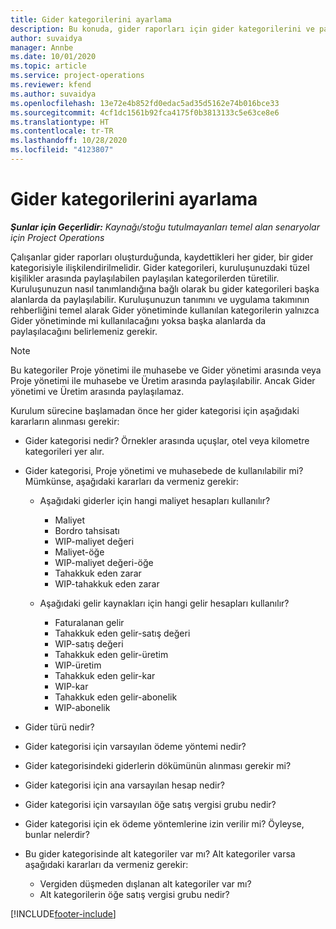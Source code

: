 ```yaml
---
title: Gider kategorilerini ayarlama
description: Bu konuda, gider raporları için gider kategorilerini ve paylaşılan kategorileri ayarlama hakkında bilgiler sağlanmaktadır.
author: suvaidya
manager: Annbe
ms.date: 10/01/2020
ms.topic: article
ms.service: project-operations
ms.reviewer: kfend
ms.author: suvaidya
ms.openlocfilehash: 13e72e4b852fd0edac5ad35d5162e74b016bce33
ms.sourcegitcommit: 4cf1dc1561b92fca4175f0b3813133c5e63ce8e6
ms.translationtype: HT
ms.contentlocale: tr-TR
ms.lasthandoff: 10/28/2020
ms.locfileid: "4123807"
---
```

# <a name="set-up-expense-categories"></a>Gider kategorilerini ayarlama

_**Şunlar için Geçerlidir:** Kaynağı/stoğu tutulmayanları temel alan senaryolar için Project Operations_

Çalışanlar gider raporları oluşturduğunda, kaydettikleri her gider, bir gider kategorisiyle ilişkilendirilmelidir. Gider kategorileri, kuruluşunuzdaki tüzel kişilikler arasında paylaşılabilen paylaşılan kategorilerden türetilir. Kuruluşunuzun nasıl tanımlandığına bağlı olarak bu gider kategorileri başka alanlarda da paylaşılabilir. Kuruluşunuzun tanımını ve uygulama takımının rehberliğini temel alarak Gider yönetiminde kullanılan kategorilerin yalnızca Gider yönetiminde mi kullanılacağını yoksa başka alanlarda da paylaşılacağını belirlemeniz gerekir.

> [!NOTE]
> Bu kategoriler Proje yönetimi ile muhasebe ve Gider yönetimi arasında veya Proje yönetimi ile muhasebe ve Üretim arasında paylaşılabilir. Ancak Gider yönetimi ve Üretim arasında paylaşılamaz.

Kurulum sürecine başlamadan önce her gider kategorisi için aşağıdaki kararların alınması gerekir:

- Gider kategorisi nedir? Örnekler arasında uçuşlar, otel veya kilometre kategorileri yer alır.
- Gider kategorisi, Proje yönetimi ve muhasebede de kullanılabilir mi? Mümkünse, aşağıdaki kararları da vermeniz gerekir:

    - Aşağıdaki giderler için hangi maliyet hesapları kullanılır?

        - Maliyet
        - Bordro tahsisatı
        - WIP-maliyet değeri
        - Maliyet-öğe
        - WIP-maliyet değeri-öğe
        - Tahakkuk eden zarar
        - WIP-tahakkuk eden zarar

    - Aşağıdaki gelir kaynakları için hangi gelir hesapları kullanılır?

        - Faturalanan gelir
        - Tahakkuk eden gelir-satış değeri
        - WIP-satış değeri
        - Tahakkuk eden gelir-üretim
        - WIP-üretim
        - Tahakkuk eden gelir-kar
        - WIP-kar
        - Tahakkuk eden gelir-abonelik
        - WIP-abonelik

- Gider türü nedir?
- Gider kategorisi için varsayılan ödeme yöntemi nedir?
- Gider kategorisindeki giderlerin dökümünün alınması gerekir mi?
- Gider kategorisi için ana varsayılan hesap nedir?
- Gider kategorisi için varsayılan öğe satış vergisi grubu nedir?
- Gider kategorisi için ek ödeme yöntemlerine izin verilir mi? Öyleyse, bunlar nelerdir?
- Bu gider kategorisinde alt kategoriler var mı? Alt kategoriler varsa aşağıdaki kararları da vermeniz gerekir:

    - Vergiden düşmeden dışlanan alt kategoriler var mı?
    - Alt kategorilerin öğe satış vergisi grubu nedir?


[!INCLUDE[footer-include](../includes/footer-banner.md)]